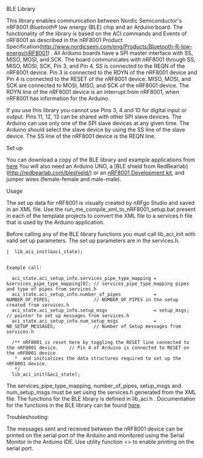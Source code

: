 BLE Library

This library enables communication between Nordic Semiconductor's nRF8001 <em>Bluetooth</em>&#174; low energy (BLE) chip and an Arduino board. The functionality of the library is based on the ACI commands and Events of nRF8001 as described in the nRF8001 Product Specification(http://www.nordicsemi.com/eng/Products/Bluetooth-R-low-energy/nRF8001) .
All Arduino boards have a SPI master interface with SS, MISO, MOSI, and SCK. The board communicates with nRF8001 through SS, MISO, MOSI, SCK, Pin 3, and Pin 4. SS is connected to the REQN of the nRF8001 device. Pin 3 is connected to the RDYN of the nRF8001 device and Pin 4 is connected to the RESET of the nRF8001 device. MISO, MOSI, and SCK are connected to MOSI, MISO, and SCK of the nRF8001 device. The RDYN line of the nRF8001 device is an interrupt from nRF8001, when nRF8001 has information for the Arduino.

If you use this library you cannot use Pins 3, 4 and 10 for digital input or output. Pins 11, 12, 13 can be shared with other SPI slave devices. The Arduino can use only one of the SPI slave devices at any given time. The Arduino should select the slave device by using the SS line of the slave device. The SS line of the nRF8001 device is the REQN line.

Set up

You can download a copy of the BLE library and example applications from [here](http://developer.bluetooth.org/Forum/Pages/Forum.aspx?action=ViewTopics&fid=6)
You will also need an Arduino UNO, a [BLE shield from RedBearlab] (http://redbearlab.com/bleshield/) or an [nRF8001 Development kit](http://no.mouser.com/nordicsemiconductor), and jumper wires (female-female and male-male).

Usage

The set up data for nRF8001 is visually created by nRFgo Studio and saved in an XML file. Use the run_me_compile_xml_to_nRF8001_setup.bat present in each of the template projects to convert the XML file to a services.h file that is used by the Arduino application.

Before calling any of the BLE library functions you must call lib_aci_init with valid set up parameters. The set up parameters are in the services.h.


    |  lib_aci_init(&aci_state);

      
    Example call:
      
      aci_state.aci_setup_info.services_pipe_type_mapping = &services_pipe_type_mapping[0]; // services_pipe_type_mapping pipes and type of pipes from services.h
      aci_state.aci_setup_info.number_of_pipes            = NUMBER_OF_PIPES;                // NUMBER_OF_PIPES in the setup created from services.h
      aci_state.aci_setup_info.setup_msgs                 = setup_msgs;                     // pointer to set up messages from services.h
      aci_state.aci_setup_info.num_setup_msgs             = NB_SETUP_MESSAGES;              // Number of Setup messages from services.h

      /** nRF8001 is reset here by toggling the RESET line connected to the nRF8001 device.    // Pin 4 of Arduino is connected to RESET on the nRF8001 device
       *  and initializes the data structures required to set up the nRF8001 device.
       */
      lib_aci_init(&aci_state);
      
The services_pipe_type_mapping, number_of_pipes, setup_msgs and num_setup_msgs must be set using the services.h generated from the XML file.
The functions for the BLE library is defined in lib_aci.h . Documentation for the functions in the BLE library can be found [here](in_progress).
 
 
Troubleshooting:
 
 The messages sent and received between the nRF8001 device can be printed on the serial port of the Arduino and monitored using the Serial Monitor in the Arduino IDE.
 Use utility function <<To be done>> to enable printing on the serial port.
